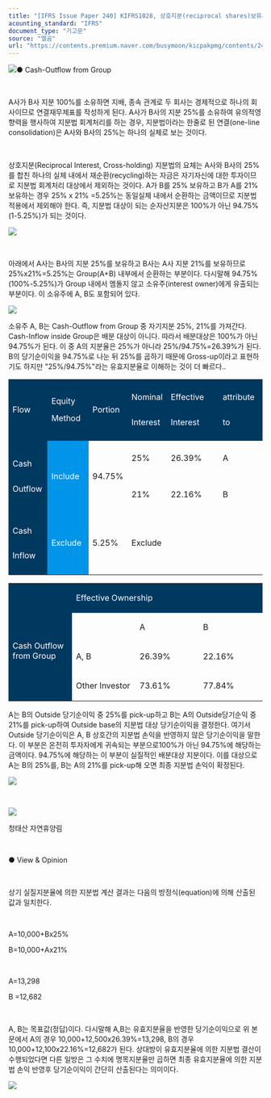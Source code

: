```yaml
---
title: "[IFRS Issue Paper 240] KIFRS1028, 상호지분(reciprocal shares)보유시 지분법 회계처리 ③, 기본개념"
acounting_standard: "IFRS"
document_type: "기고문"
source: "엘곰"
url: "https://contents.premium.naver.com/busymoon/kicpakpmg/contents/240930082515168ax"
---
```

![](https://n2.news.naver.com/l.gif?type=content)● Cash-Outflow from Group

​

A사가 B사 지분 100%를 소유하면 지배, 종속 관계로 두 회사는 경제적으로 하나의 회사이므로 연결재무제표를 작성하게 된다. A사가 B사의 지분 25%를 소유하여 유의적영향력을 행사하여 지분법 회계처리를 하는 경우, 지분법이라는 한줄로 된 연결(one-line consolidation)은 A사와 B사의 25%는 하나의 실체로 보는 것이다.

​

상호지분(Reciprocal Interest, Cross-holding) 지분법의 요체는 A사와 B사의 25%를 합친 하나의 실체 내에서 재순환(recycling)하는 자금은 자기자신에 대한 투자이므로 지분법 회계처리 대상에서 제외하는 것이다. A가 B를 25% 보유하고 B가 A를 21% 보유하는 경우 25% x 21% =5.25%는 동일실체 내에서 순환하는 금액이므로 지분법 적용에서 제외해야 한다. 즉, 지분법 대상이 되는 순자산지분은 100%가 아닌 94.75%(1-5.25%)가 되는 것이다.

![](https://scs-phinf.pstatic.net/MjAyNDA5MzBfMjk4/MDAxNzI3NjUyMTgxNTMy.UdtYRvC9Ffs5t6Lc55gdt6P2x28kI_tGqlGCTCMQLj4g.X8m605OHWP55j9YQdWttRxBt9Eo-7difHkF_2krVS28g.PNG/image.png?type=w800)

​

아래에서 A사는 B사의 지분 25%를 보유하고 B사는 A사 지분 21%를 보유하므로 25%x21%=5.25%는 Group(A+B) 내부에서 순환하는 부분이다. 다시말해 94.75%(100%-5.25%)가 Group 내에서 멤돌지 않고 소유주(interest owner)에게 유출되는 부분이다. 이 소유주에 A, B도 포함되어 있다.

![](https://dthumb-phinf.pstatic.net/dthumb?src=%22https://postfiles.pstatic.net/MjAyMzA2MTVfMTI3/MDAxNjg2ODExMTMwOTcx.Hq5xwCJMdYHRUVFpAiJN8BsGaeJ6oAE8Ne7R1hiEZuMg.V0qd7QnazjvnaKPpRIrvO-2d_F4gWjXUOp9JTO1bD9Ig.PNG.busymoon/image.png?type=w773%22&service=scs&type=w800)

소유주 A, B는 Cash-Outflow from Group 중 자기지분 25%, 21%를 가져간다. Cash-Inflow inside Group은 배분 대상이 아니다. 따라서 배분대상은 100%가 아닌 94.75%가 된다. 이 중 A의 지분율은 25%가 아니라 25%/94.75%=26.39%가 된다. B의 당기순이익을 94.75%로 나눈 뒤 25%를 곱하기 때문에 Gross-up이라고 표현하기도 하지만 "25%/94.75%"라는 유효지분율로 이해하는 것이 더 빠르다..

<table style=""><tbody><tr><td colspan="1" rowspan="1" style="width: 15.32%; height: 35.0px;  background-color: #003960;"><div><p style="line-height:2.1;"><span style="color:#ffffff;">Flow</span></p></div></td><td colspan="1" rowspan="1" style="width: 16.18%; height: 35.0px;  background-color: #003960;"><div><p style="line-height:2.1;"><span style="color:#ffffff;">Equity Method</span></p></div></td><td colspan="1" rowspan="1" style="width: 15.36%; height: 35.0px;  background-color: #003960;"><div><p style="line-height:2.1;"><span style="color:#ffffff;">Portion</span></p></div></td><td colspan="1" rowspan="1" style="width: 15.25%; height: 35.0px;  background-color: #003960;"><div><p style="line-height:2.1;"><span style="color:#ffffff;">Nominal</span></p></div><div><p style="line-height:2.1;"><span style="color:#ffffff;">Interest</span></p></div></td><td colspan="1" rowspan="1" style="width: 20.58%; height: 35.0px;  background-color: #003960;"><div><p style="line-height:2.1;"><span style="color:#ffffff;">Effective</span></p></div><div><p style="line-height:2.1;"><span style="color:#ffffff;">Interest</span></p></div></td><td colspan="1" rowspan="1" style="width: 17.31%; height: 35.0px;  background-color: #003960;"><div><p style="line-height:2.1;"><span style="color:#ffffff;">attribute</span></p></div><div><p style="line-height:2.1;"><span style="color:#ffffff;">to</span></p></div></td></tr><tr><td colspan="1" rowspan="2" style="width: 15.32%; height: 36.0px;  background-color: #003960;"><div><p style="line-height:2.1;"><span style="color:#ffffff;">Cash</span></p></div><div><p style="line-height:2.1;"><span style="color:#ffffff;">Outflow</span></p></div></td><td colspan="1" rowspan="2" style="width: 16.18%; height: 18.0px;  background-color: #0095e9;"><div><p style="line-height:2.1;"><span style="color:#ffffff;">Include</span></p></div></td><td colspan="1" rowspan="2" style="width: 15.36%; height: 18.0px;  "><div><p style="line-height:2.1;"><span style="">94.75%</span></p></div></td><td colspan="1" rowspan="1" style="width: 15.25%; height: 18.0px;  "><div><p style="line-height:2.1;"><span style="">25%</span></p></div></td><td colspan="1" rowspan="1" style="width: 20.58%; height: 18.0px;  "><div><p style="line-height:2.1;"><span style="">26.39%</span></p></div></td><td colspan="1" rowspan="1" style="width: 17.31%; height: 18.0px;  "><div><p style="line-height:2.1;"><span style="">A</span></p></div></td></tr><tr><td colspan="1" rowspan="1" style="width: 15.25%; height: 18.0px;  "><div><p style="line-height:2.1;"><span style="">21%</span></p></div></td><td colspan="1" rowspan="1" style="width: 20.58%; height: 18.0px;  "><div><p style="line-height:2.1;"><span style="">22.16%</span></p></div></td><td colspan="1" rowspan="1" style="width: 17.31%; height: 18.0px;  "><div><p style="line-height:2.1;"><span style="">B</span></p></div></td></tr><tr><td colspan="1" rowspan="1" style="width: 15.32%; height: 34.0px;  background-color: #003960;"><div><p style="line-height:2.1;"><span style="color:#ffffff;">Cash</span></p></div><div><p style="line-height:2.1;"><span style="color:#ffffff;">Inflow</span></p></div></td><td colspan="1" rowspan="1" style="width: 16.18%; height: 34.0px;  background-color: #0095e9;"><div><p style="line-height:2.1;"><span style="color:#ffffff;">Exclude</span></p></div></td><td colspan="1" rowspan="1" style="width: 15.36%; height: 34.0px;  "><div><p style="line-height:2.1;"><span style="">5.25%</span></p></div></td><td colspan="3" rowspan="1" style="width: 53.14%; height: 34.0px;  "><div><p style="line-height:2.1;"><span style="">Exclude</span></p></div></td></tr></tbody></table>

<table style=""><tbody><tr><td colspan="1" rowspan="4" style="width: 25.0%; height: 129.0px;  background-color: #003960;"><div><p style=""><span style="color:#ffffff;">​</span></p></div><div><p style=""><span style="color:#ffffff;">Cash Outflow from Group</span></p></div></td><td colspan="3" rowspan="1" style="width: 75.0%; height: 43.0px;  background-color: #003960;"><div><p style=""><span style="color:#ffffff;">Effective Ownership</span></p></div></td></tr><tr><td colspan="1" rowspan="1" style="width: 25.0%; height: 43.0px;  "><div><p style=""><span style="">​</span></p></div></td><td colspan="1" rowspan="1" style="width: 25.0%; height: 43.0px;  "><div><p style=""><span style="">A</span></p></div></td><td colspan="1" rowspan="1" style="width: 25.0%; height: 43.0px;  "><div><p style=""><span style="">B</span></p></div></td></tr><tr><td colspan="1" rowspan="1" style="width: 25.0%; height: 21.5px;  "><div><p style=""><span style="">A, B</span></p></div></td><td colspan="1" rowspan="1" style="width: 25.0%; height: 21.5px;  "><div><p style=""><span style="">26.39%</span></p></div></td><td colspan="1" rowspan="1" style="width: 25.0%; height: 21.5px;  "><div><p style=""><span style="">22.16%</span></p></div></td></tr><tr><td colspan="1" rowspan="1" style="width: 25.0%; height: 21.5px;  "><div><p style=""><span style="">Other Investor</span></p></div></td><td colspan="1" rowspan="1" style="width: 25.0%; height: 21.5px;  "><div><p style=""><span style="">73.61%</span></p></div></td><td colspan="1" rowspan="1" style="width: 25.0%; height: 21.5px;  "><div><p style=""><span style="">77.84%</span></p></div></td></tr></tbody></table>

A는 B의 Outside 당기순이익 중 25%를 pick-up하고 B는 A의 Outside당기순익 중 21%를 pick-up하여 Outside base의 지분법 대상 당기순이익을 결정한다. 여기서 Outside 당기순이익은 A, B 상호간의 지분법 손익을 반영하지 않은 당기순이익을 말한다. 이 부분은 온전히 투자자에게 귀속되는 부분으로100%가 아닌 94.75%에 해당하는 금액이다. 94.75%에 해당하는 이 부분이 실질적인 배분대상 지분이다. 이를 대상으로 A는 B의 25%를, B는 A의 21%를 pick-up해 오면 최종 지분법 손익이 확정된다.

![](https://dthumb-phinf.pstatic.net/dthumb?src=%22https://postfiles.pstatic.net/MjAyMzA2MTZfMjcz/MDAxNjg2ODc5MDM3ODQy.XFGd5CFn8hcbaipX3R7okbqzKrnZNM8wTQFCmClCOs4g.mAZDzJkka-A5H-TQYEoSxeiKpCrjHBU5r4esvYFbJXAg.PNG.busymoon/image.png?type=w773%22&service=scs&type=w800)

​

![](https://dthumb-phinf.pstatic.net/dthumb?src=%22https://postfiles.pstatic.net/MjAyMzA2MTZfMjY2/MDAxNjg2ODg5MDUxOTAz.VXlji_VwKfQW6QjXDFo4gNbL5epWrqjuk7uvIAfFBSsg.6lPHikB5T5alfSAYEpZDRFhYnH1aCMFXKcihXs68jNgg.JPEG.busymoon/299156388_3280390695531141_1967851599486305552_n.jpg?type=w773%22&service=scs&type=w800)

청태산 자연휴양림

​

● View & Opinion

​

상기 실질지분율에 의한 지분법 계산 결과는 다음의 방정식(equation)에 의해 산출된 값과 일치한다.

​

A=10,000+Bx25%

B=10,000+Ax21%

​

A=13,298

B =12,682

​

A, B는 목표값(정답)이다. 다시말해 A,B는 유효지분율을 반영한 당기순이익으로 위 본문에서 A의 경우 10,000+12,500x26.39%=13,298, B의 경우 10,000+12,100x22.16%=12,682가 된다. 상대방이 유효지분율에 의한 지분법 결산이 수행되었다면 다른 일방은 그 수치에 명목지분율만 곱하면 최종 유효지분율에 의한 지분법 손익 반영후 당기순이익이 간단히 산출된다는 의미이다.

[![](https://dthumb-phinf.pstatic.net/dthumb?src=%22https://storep-phinf.pstatic.net/cafe_004/original_28.png?type=p100_100%22&service=scs&type=w800)](https://contents.premium.naver.com/busymoon/kicpakpmg/contents/#)

​